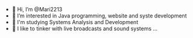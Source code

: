 - 👋 Hi, I’m @Mari2213
- 👀 I’m interested in Java programming, website and syste development
- 🌱 I'm studying Systems Analysis and Development
- 💞️ I like to tinker with live broadcasts and sound systems ...

<!---
Mari2213/Mari2213 is a ✨ special ✨ repository because its `README.md` (this file) appears on your GitHub profile.
You can click the Preview link to take a look at your changes.
--->
